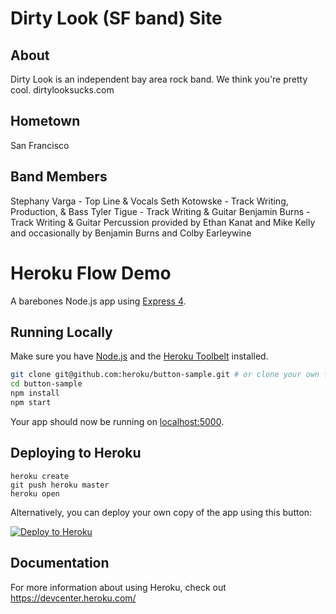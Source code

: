 # Dirty Look (SF band) Site

## About
Dirty Look is an independent bay area rock band. We think you're pretty cool.
dirtylooksucks.com

## Hometown
San Francisco

## Band Members
Stephany Varga - Top Line & Vocals
Seth Kotowske - Track Writing, Production, & Bass
Tyler Tigue - Track Writing & Guitar
Benjamin Burns - Track Writing & Guitar
Percussion provided by Ethan Kanat and Mike Kelly and occasionally by Benjamin Burns and Colby Earleywine

# Heroku Flow Demo

A barebones Node.js app using [Express 4](http://expressjs.com/).

## Running Locally

Make sure you have [Node.js](http://nodejs.org/) and the [Heroku Toolbelt](https://toolbelt.heroku.com/) installed.

```sh
git clone git@github.com:heroku/button-sample.git # or clone your own fork
cd button-sample
npm install
npm start
```

Your app should now be running on [localhost:5000](http://localhost:5000/).

## Deploying to Heroku

```
heroku create
git push heroku master
heroku open
```

Alternatively, you can deploy your own copy of the app using this button:

[![Deploy to Heroku](https://www.herokucdn.com/deploy/button.png)](https://heroku.com/deploy)

## Documentation

For more information about using Heroku, check out https://devcenter.heroku.com/
